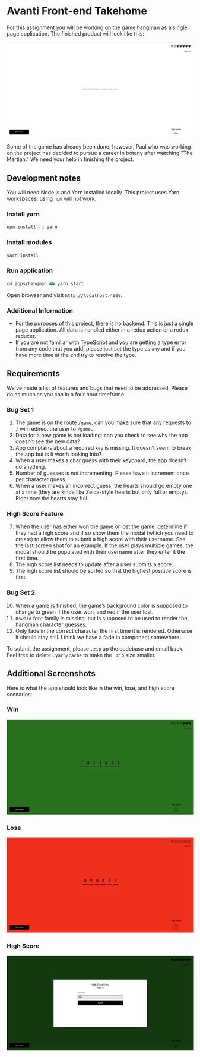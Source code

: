 # Avanti Front-end Takehome

For this assignment you will be working on the game hangman as a single page application. The finished product will look like this:

![](./media/intro.png)

Some of the game has already been done; however, Paul who was working on the project has decided to pursue a career in botany after watching "The Martian." We need your help in finishing the project.

## Development notes

You will need Node.js and Yarn installed locally. This project uses Yarn workspaces, using `npm` will not work.

### Install yarn

```sh
npm install -g yarn
```

### Install modules

```sh
yarn install
```

### Run application

```sh
cd apps/hangman && yarn start
```

Open browser and visit `http://localhost:4000`.

### Additional Information

- For the purposes of this project, there is no backend. This is just a single page application. All data is handled either in a redux action or a redux reducer.
- If you are not familiar with TypeScript and you are getting a type error from any code that you add, please just set the type as `any` and if you have more time at the end try to resolve the type.

## Requirements

We've made a list of features and bugs that need to be addressed. Please do as much as you can in a four hour timeframe.

### Bug Set 1

1. The game is on the route `/game`, can you make sure that any requests to `/` will redirect the user to `/game.`
2. Data for a new game is not loading; can you check to see why the app doesn’t see the new data?
3. App complains about a required `key` is missing. It doesn’t seem to break the app but is it worth looking into?
4. When a user makes a char guess with their keyboard, the app doesn’t do anything.
5. Number of guesses is not incrementing. Please have it increment once per character guess.
6. When a user makes an incorrect guess, the hearts should go empty one at a time (they are kinda like Zelda-style hearts but only full or empty). Right now the hearts stay full.

### High Score Feature

7. When the user has either won the game or lost the game, determine if they had a high score and if so show them the modal (which you need to create) to allow them to submit a high score with their username. See the last screen shot for an example. If the user plays multiple games, the modal should be populated with their username after they enter it the first time.
8. The high score list needs to update after a user submits a score.
9. The high score list should be sorted so that the highest positive score is first.

### Bug Set 2

10. When a game is finished, the game’s background color is supposed to change to green if the user won, and red if the user lost.
11. `Oswald` font family is missing, but is supposed to be used to render the hangman character guesses.
12. Only fade in the correct character the first time it is rendered. Otherwise it should stay still. I think we have a fade in component somewhere...

To submit the assignment, please `.zip` up the codebase and email back. Feel free to delete `.yarn/cache` to make the `.zip` size smaller.

## Additional Screenshots

Here is what the app should look like in the win, lose, and high score scenarios:

### Win

![](./media/win.png)

### Lose

![](./media/lose.png)

### High Score

![](./media/high-score.png)
